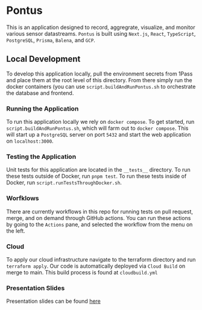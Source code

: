 # Pontus

This is an application designed to record, aggregrate, visualize, and monitor various sensor datastreams. `Pontus` is built using `Next.js`, `React`, `TypeScript`, `PostgreSQL`, `Prisma`, `Balena`, and `GCP`.

## Local Development

To develop this application locally, pull the environment secrets from 1Pass and place them at the root level of this directory. From there simply run the docker containers (you can use `script.buildAndRunPontus.sh` to orchestrate the database and frontend. 

### Running the Application

To run this application locally we rely on `docker compose`. To get started, run `script.buildAndRunPontus.sh`, which will farm out to `docker compose`. This will start up a `PostgreSQL` server on port `5432` and start the web application on `localhost:3000`.

### Testing the Application

Unit tests for this application are located in the `__tests__` directory. To run these tests outside of Docker, run `pnpm test`. To run these tests inside of Docker, run `script.runTestsThroughDocker.sh`.

### Worfklows

There are currently workflows in this repo for running tests on pull request, merge, and on demand through GitHub actions. You can run these actions by going to the `Actions` pane, and selected the workflow from the menu on the left.

### Cloud

To apply our cloud infrastructure navigate to the terraform directory and run `terraform apply`. Our code is automatically deployed via `Cloud Build` on merge to main. This build process is found at `cloudbuild.yml`

### Presentation Slides

Presentation slides can be found [here](https://docs.google.com/presentation/d/1f-b5YRDK0J7HvuaiPMK4AUEybNYE-ts4Kkkcs8euVdA/edit?usp=sharing)
